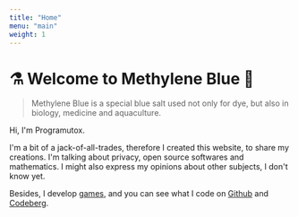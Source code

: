 ```yaml
---
title: "Home"
menu: "main"
weight: 1
---
```


# ⚗️ Welcome to Methylene Blue 🧪

> Methylene Blue is a special blue salt used not only for dye, but also in biology, medicine and aquaculture. 

Hi, I'm Programutox. 

I'm a bit of a jack-of-all-trades, therefore I created this website, to share my creations.
I'm talking about privacy, open source softwares and mathematics.
I might also express my opinions about other subjects, I don't know yet.

Besides, I develop [games](https://programutox.itch.io/), and you can see what I code on [Github](https://github.com/programutox/) and [Codeberg](https://codeberg.org/programutox/).
